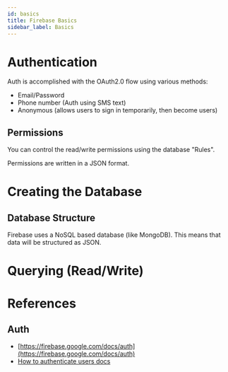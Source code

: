```yaml
---
id: basics
title: Firebase Basics
sidebar_label: Basics
---
```


# Authentication

Auth is accomplished with the OAuth2.0 flow using various methods:

- Email/Password
- Phone number (Auth using SMS text)
- Anonymous (allows users to sign in temporarily, then become users)

## Permissions

You can control the read/write permissions using the database "Rules".

Permissions are written in a JSON format.

# Creating the Database

## Database Structure

Firebase uses a NoSQL based database (like MongoDB). This means that data will be structured as JSON.

# Querying (Read/Write)

# References

## Auth

- [https://firebase.google.com/docs/auth](https://firebase.google.com/docs/auth)
- [How to authenticate users docs](https://firebase.google.com/docs/auth/web/start)